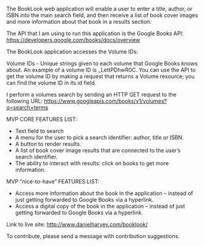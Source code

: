 The BookLook web application will enable a user to enter a title, author, or ISBN into the main search field, 
and then receive a list of book cover images and more information about that book in a results section. 

The API that I am using to run this application is the Google Books API: https://developers.google.com/books/docs/overview

The BookLook application accesses the Volume IDs: 

Volume IDs - Unique strings given to each volume that Google Books knows about. An example of a volume ID is _LettPDhwR0C. 
You can use the API to get the volume ID by making a request that returns a Volume resource; you can find the volume ID in its id field.

I perform a volumes search by sending an HTTP GET request to the following URL:
https://www.googleapis.com/books/v1/volumes?q=search+terms

MVP CORE FEATURES LIST:
-	Text field to search
-	A menu for the user to pick a search identifier: author, title or ISBN.
-	A button to render results.
-	A list of book cover image results that are connected to the user’s search identifier. 
-	The ability to interact with results: click on books to get more information. 

MVP “nice-to-have” FEATURES LIST:
-	Access more information about the book in the application – instead of just getting forwarded to Google Books via a hyperlink. 
-	Access a digital copy of the book in the application – instead of just getting forwarded to Google Books via a hyperlink.

Link to live site: http://www.danielharvey.com/booklook/

To contribute, please send a message with contribution suggestions. 
